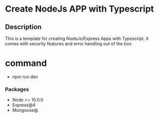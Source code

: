# Create NodeJs APP with Typescript

## Description

This is a template for creating NodeJs/Express Apps with Typescript.
It comes with security features and error handling out of the box

# command
- npm run dev

### Packages
- Node >= 10.0.0
- Express@4
- Mongoose@
